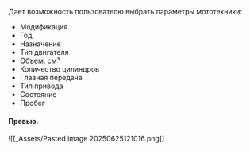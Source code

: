Дает возможность пользователю выбрать параметры мототехники:
- Модификация
- Год
- Назначение
- Тип двигателя
- Объем, см³
- Количество цилиндров
- Главная передача
- Тип привода
- Состояние
- Пробег
#### Превью.
![[_Assets/Pasted image 20250625121016.png]]